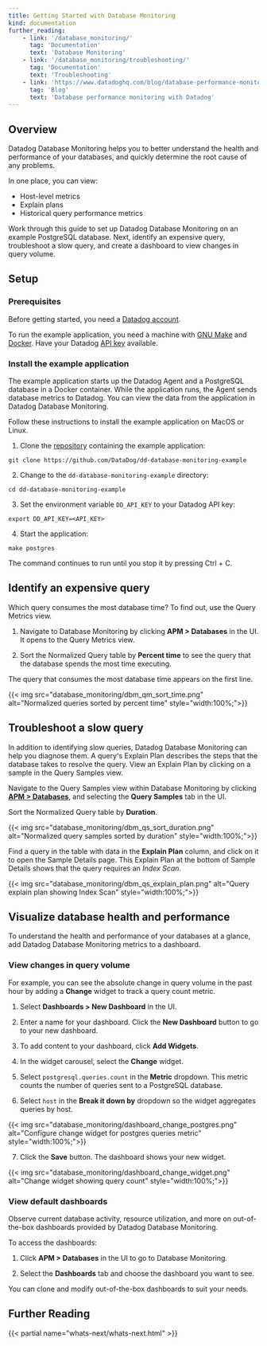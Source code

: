 ```yaml
---
title: Getting Started with Database Monitoring
kind: documentation
further_reading:
    - link: '/database_monitoring/'
      tag: 'Documentation'
      text: 'Database Monitoring'
    - link: '/database_monitoring/troubleshooting/'
      tag: 'Documentation'
      text: 'Troubleshooting'
    - link: 'https://www.datadoghq.com/blog/database-performance-monitoring-datadog/'
      tag: 'Blog'
      text: 'Database performance monitoring with Datadog'
---
```

## Overview

Datadog Database Monitoring helps you to better understand the health and performance of your databases, and quickly determine the root cause of any problems.

In one place, you can view:

* Host-level metrics
* Explain plans
* Historical query performance metrics

Work through this guide to set up Datadog Database Monitoring on an example PostgreSQL database. Next, identify an expensive query, troubleshoot a slow query, and create a dashboard to view changes in query volume.

## Setup

### Prerequisites

Before getting started, you need a [Datadog account][1].

To run the example application, you need a machine with [GNU Make][2] and [Docker][3]. Have your Datadog [API key][4] available.

### Install the example application

The example application starts up the Datadog Agent and a PostgreSQL database in a Docker container. While the application runs, the Agent sends database metrics to Datadog. You can view the data from the application in Datadog Database Monitoring.

Follow these instructions to install the example application on MacOS or Linux.

1. Clone the [repository][5] containing the example application:
```
git clone https://github.com/DataDog/dd-database-monitoring-example
```

2. Change to the `dd-database-monitoring-example` directory:
```
cd dd-database-monitoring-example
```

3. Set the environment variable `DD_API_KEY` to your Datadog API key:
```
export DD_API_KEY=<API_KEY>
```

4. Start the application:
```
make postgres
```

The command continues to run until you stop it by pressing Ctrl + C.

## Identify an expensive query

Which query consumes the most database time? To find out, use the Query Metrics view.

1. Navigate to Database Monitoring by clicking **APM > Databases** in the UI. It opens to the Query Metrics view.

2. Sort the Normalized Query table by **Percent time** to see the query that the database spends the most time executing.

The query that consumes the most database time appears on the first line.

{{< img src="database_monitoring/dbm_qm_sort_time.png" alt="Normalized queries sorted by percent time" style="width:100%;">}}

## Troubleshoot a slow query

In addition to identifying slow queries, Datadog Database Monitoring can help you diagnose them. A query's Explain Plan describes the steps that the database takes to resolve the query. View an Explain Plan by clicking on a sample in the Query Samples view.

Navigate to the Query Samples view within Database Monitoring by clicking **[APM > Databases][6]**, and selecting the **Query Samples** tab in the UI.

Sort the Normalized Query table by **Duration**.

{{< img src="database_monitoring/dbm_qs_sort_duration.png" alt="Normalized query samples sorted by duration" style="width:100%;">}}

Find a query in the table with data in the **Explain Plan** column, and click on it to open the Sample Details page. This Explain Plan at the bottom of Sample Details shows that the query requires an _Index Scan_.

{{< img src="database_monitoring/dbm_qs_explain_plan.png" alt="Query explain plan showing Index Scan" style="width:100%;">}}

## Visualize database health and performance

To understand the health and performance of your databases at a glance, add Datadog Database Monitoring metrics to a dashboard.

### View changes in query volume

For example, you can see the absolute change in query volume in the past hour by adding a **Change** widget to track a query count metric.

1. Select **Dashboards > New Dashboard** in the UI.

2. Enter a name for your dashboard. Click the **New Dashboard** button to go to your new dashboard.

2. To add content to your dashboard, click **Add Widgets**.

3. In the widget carousel, select the **Change** widget.

4. Select `postgresql.queries.count` in the **Metric** dropdown. This metric counts the number of queries sent to a PostgreSQL database.

5. Select `host` in the **Break it down by** dropdown so the widget aggregates queries by host.

{{< img src="database_monitoring/dashboard_change_postgres.png" alt="Configure change widget for postgres queries metric" style="width:100%;">}}

7. Click the **Save** button. The dashboard shows your new widget.

{{< img src="database_monitoring/dashboard_change_widget.png" alt="Change widget showing query count" style="width:100%;">}}

### View default dashboards

Observe current database activity, resource utilization, and more on out-of-the-box dashboards provided by Datadog Database Monitoring.

To access the dashboards:

1. Click **APM > Databases** in the UI to go to Database Monitoring.

2. Select the **Dashboards** tab and choose the dashboard you want to see.

You can clone and modify out-of-the-box dashboards to suit your needs.

## Further Reading

{{< partial name="whats-next/whats-next.html" >}}

[1]: https://www.datadoghq.com/free-datadog-trial/
[2]: https://www.gnu.org/software/make/
[3]: https://www.docker.com/
[4]: https://app.datadoghq.com/organization-settings/api-keys
[5]: https://github.com/DataDog/dd-database-monitoring-example
[6]: https://app.datadoghq.com/databases
